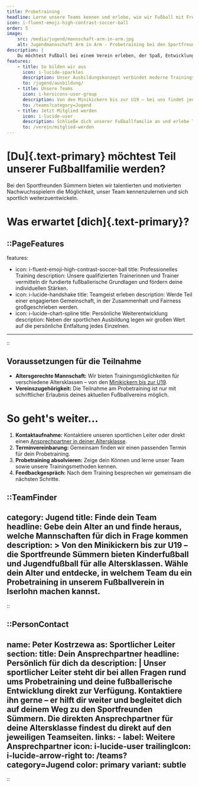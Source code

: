 ```yaml
---
title: Probetraining
headline: Lerne unsere Teams kennen und erlebe, wie wir Fußball mit Freude und Leidenschaft vermitteln
icon: i-fluent-emoji-high-contrast-soccer-ball
order: 5
image:
    src: /media/jugend/mannschaft-arm-in-arm.jpg
    alt: Jugendmannschaft Arm in Arm - Probetraining bei den Sportfreunden Sümmern
description: |
    Du möchtest Fußball bei einem Verein erleben, der Spaß, Entwicklung und Teamgeist in den Mittelpunkt stellt? Dann komm zu einem Probetraining bei den Sportfreunden Sümmern! Unsere Trainer fördern dich individuell, setzen auf moderne Methoden und schaffen viele Ballaktionen in kleinen Gruppen. So kannst du direkt ausprobieren, wie wir Fußball leben – mit Leidenschaft, Fairness und Freude am Spiel.
features: 
    - title: So bilden wir aus
      icon: i-lucide-sparkles
      description: Unser Ausbildungskonzept verbindet moderne Trainingsmethoden mit Freude am Spiel. Erfahre, wie wir Talente Schritt für Schritt entwickeln und fördern.
      to: /jugend/ausbildung/
    - title: Unsere Teams
      icon: i-heroicons-user-group
      description: Von den Minikickern bis zur U19 – bei uns findet jede Altersklasse den passenden Platz. Lerne unsere Jugendmannschaften kennen und entdecke, wo du dich am wohlsten fühlst.
      to: /teams?category=Jugend
    - title: Jetzt Mitglied werden
      icon: i-lucide-user
      description: Schließe dich unserer Fußballfamilie an und erlebe Training, Teamgeist und Spielspaß hautnah.
      to: /verein/mitglied-werden
---
```


# [Du]{.text-primary} möchtest Teil unserer Fußballfamilie werden?

Bei den Sportfreunden Sümmern bieten wir talentierten und motivierten Nachwuchsspielern die Möglichkeit, unser Team kennenzulernen und sich sportlich weiterzuentwickeln.

# Was erwartet [dich]{.text-primary}?

::PageFeatures
---
features:
  - icon: i-fluent-emoji-high-contrast-soccer-ball
    title: Professionelles Training
    description: Unsere qualifizierten Trainerinnen und Trainer vermitteln dir fundierte fußballerische Grundlagen und fördern deine individuellen Stärken.
  - icon: i-lucide-handshake
    title: Teamgeist erleben
    description: Werde Teil einer engagierten Gemeinschaft, in der Zusammenhalt und Fairness großgeschrieben werden.
  - icon: i-lucide-chart-spline
    title: Persönliche Weiterentwicklung
    description: Neben der sportlichen Ausbildung legen wir großen Wert auf die persönliche Entfaltung jedes Einzelnen.
---
::

## Voraussetzungen für die Teilnahme

- **Altersgerechte Mannschaft:** Wir bieten Trainingsmöglichkeiten für verschiedene Altersklassen – von den [Minikickern bis zur U19](/teams?category=Jugend).
- **Vereinszugehörigkeit:** Die Teilnahme am Probetraining ist nur mit schriftlicher Erlaubnis deines aktuellen Fußballvereins möglich.

# So geht's weiter...
1. **Kontaktaufnahme:** Kontaktiere unseren sportlichen Leiter oder direkt einen [Ansprechpartner in deiner Altersklasse](/teams?category=Jugend).
2. **Terminvereinbarung:** Gemeinsam finden wir einen passenden Termin für dein Probetraining.
3. **Probetraining absolvieren:** Zeige dein Können und lerne unser Team sowie unsere Trainingsmethoden kennen.
4. **Feedbackgespräch:** Nach dem Training besprechen wir gemeinsam die nächsten Schritte.

::TeamFinder
---
category: Jugend
title: Finde dein Team
headline: Gebe dein Alter an und finde heraus, welche Mannschaften für dich in Frage kommen
description: >
  Von den Minikickern bis zur U19 – die Sportfreunde Sümmern bieten Kinderfußball und Jugendfußball für alle Altersklassen. 
  Wähle dein Alter und entdecke, in welchem Team du ein Probetraining in unserem Fußballverein in Iserlohn machen kannst.
---
::

::PersonContact
---
name: Peter Kostrzewa
as: Sportlicher Leiter
section:
    title: Dein Ansprechpartner
    headline: Persönlich für dich da
    description: |
        Unser sportlicher Leiter steht dir bei allen Fragen rund ums Probetraining und deine fußballerische Entwicklung direkt zur Verfügung. Kontaktiere ihn gerne – er hilft dir weiter und begleitet dich auf deinem Weg zu den Sportfreunden Sümmern. Die direkten Ansprechpartner für deine Altersklasse findest du direkt auf den jeweiligen Teamseiten.
    links:
        - label: Weitere Ansprechpartner
          icon: i-lucide-user
          trailingIcon: i-lucide-arrow-right
          to: /teams?category=Jugend
          color: primary
          variant: subtle
---
::